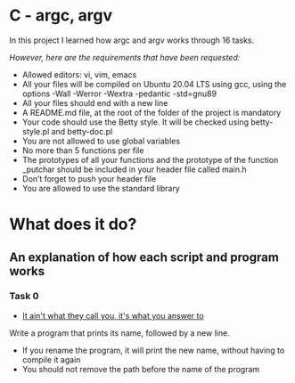 # C - argc, argv

In this project I learned how argc and argv works through 16 tasks.

*However, here are the requirements that have been requested:*

* Allowed editors: vi, vim, emacs
* All your files will be compiled on Ubuntu 20.04 LTS using gcc, using the options -Wall -Werror -Wextra -pedantic -std=gnu89
* All your files should end with a new line
* A README.md file, at the root of the folder of the project is mandatory
* Your code should use the Betty style. It will be checked using betty-style.pl and betty-doc.pl
* You are not allowed to use global variables
* No more than 5 functions per file
* The prototypes of all your functions and the prototype of the function _putchar should be included in your header file called main.h
* Don’t forget to push your header file
* You are allowed to use the standard library



# **What does it do?**

## **An explanation of how each script and program works**


### **Task 0**
* [It ain't what they call you, it's what you answer to](https://github.com/Aluranae/holbertonschool-low_level_programming/blob/main/argc_argv/0-whatsmyname.c)

Write a program that prints its name, followed by a new line.

* If you rename the program, it will print the new name, without having to compile it again
* You should not remove the path before the name of the program